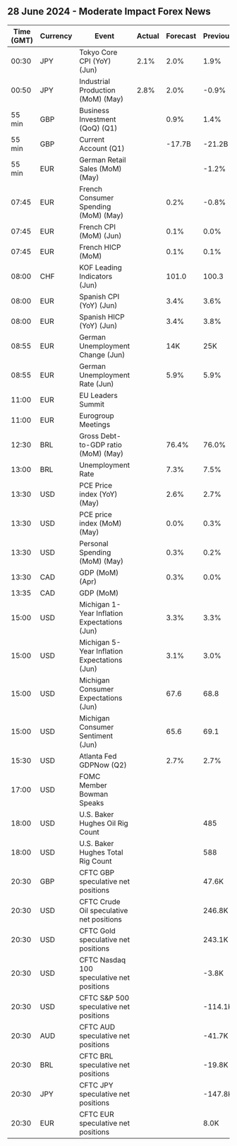 ## 28 June 2024 - Moderate Impact Forex News

| Time (GMT) | Currency | Event | Actual | Forecast | Previous |
|------|----------|-------|--------|----------|----------|
| 00:30 | JPY | Tokyo Core CPI (YoY) (Jun) | 2.1% | 2.0% | 1.9% |
| 00:50 | JPY | Industrial Production (MoM) (May) | 2.8% | 2.0% | -0.9% |
| 55 min | GBP | Business Investment (QoQ) (Q1) |  | 0.9% | 1.4% |
| 55 min | GBP | Current Account (Q1) |  | -17.7B | -21.2B |
| 55 min | EUR | German Retail Sales (MoM) (May) |  |  | -1.2% |
| 07:45 | EUR | French Consumer Spending (MoM) (May) |  | 0.2% | -0.8% |
| 07:45 | EUR | French CPI (MoM) (Jun) |  | 0.1% | 0.0% |
| 07:45 | EUR | French HICP (MoM) |  | 0.1% | 0.1% |
| 08:00 | CHF | KOF Leading Indicators (Jun) |  | 101.0 | 100.3 |
| 08:00 | EUR | Spanish CPI (YoY) (Jun) |  | 3.4% | 3.6% |
| 08:00 | EUR | Spanish HICP (YoY) (Jun) |  | 3.4% | 3.8% |
| 08:55 | EUR | German Unemployment Change (Jun) |  | 14K | 25K |
| 08:55 | EUR | German Unemployment Rate (Jun) |  | 5.9% | 5.9% |
| 11:00 | EUR | EU Leaders Summit |  |  |  |
| 11:00 | EUR | Eurogroup Meetings |  |  |  |
| 12:30 | BRL | Gross Debt-to-GDP ratio (MoM) (May) |  | 76.4% | 76.0% |
| 13:00 | BRL | Unemployment Rate |  | 7.3% | 7.5% |
| 13:30 | USD | PCE Price index (YoY) (May) |  | 2.6% | 2.7% |
| 13:30 | USD | PCE price index (MoM) (May) |  | 0.0% | 0.3% |
| 13:30 | USD | Personal Spending (MoM) (May) |  | 0.3% | 0.2% |
| 13:30 | CAD | GDP (MoM) (Apr) |  | 0.3% | 0.0% |
| 13:35 | CAD | GDP (MoM) |  |  |  |
| 15:00 | USD | Michigan 1-Year Inflation Expectations (Jun) |  | 3.3% | 3.3% |
| 15:00 | USD | Michigan 5-Year Inflation Expectations (Jun) |  | 3.1% | 3.0% |
| 15:00 | USD | Michigan Consumer Expectations (Jun) |  | 67.6 | 68.8 |
| 15:00 | USD | Michigan Consumer Sentiment (Jun) |  | 65.6 | 69.1 |
| 15:30 | USD | Atlanta Fed GDPNow (Q2) |  | 2.7% | 2.7% |
| 17:00 | USD | FOMC Member Bowman Speaks |  |  |  |
| 18:00 | USD | U.S. Baker Hughes Oil Rig Count |  |  | 485 |
| 18:00 | USD | U.S. Baker Hughes Total Rig Count |  |  | 588 |
| 20:30 | GBP | CFTC GBP speculative net positions |  |  | 47.6K |
| 20:30 | USD | CFTC Crude Oil speculative net positions |  |  | 246.8K |
| 20:30 | USD | CFTC Gold speculative net positions |  |  | 243.1K |
| 20:30 | USD | CFTC Nasdaq 100 speculative net positions |  |  | -3.8K |
| 20:30 | USD | CFTC S&P 500 speculative net positions |  |  | -114.1K |
| 20:30 | AUD | CFTC AUD speculative net positions |  |  | -41.7K |
| 20:30 | BRL | CFTC BRL speculative net positions |  |  | -19.8K |
| 20:30 | JPY | CFTC JPY speculative net positions |  |  | -147.8K |
| 20:30 | EUR | CFTC EUR speculative net positions |  |  | 8.0K |
